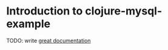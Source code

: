 # Introduction to clojure-mysql-example

TODO: write [great documentation](http://jacobian.org/writing/what-to-write/)

